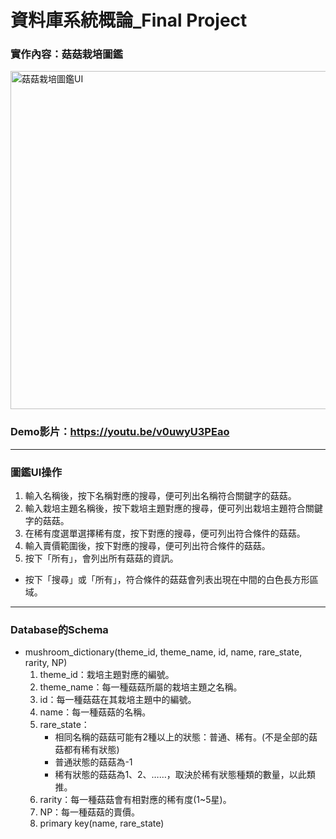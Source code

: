 # 資料庫系統概論_Final Project
### 實作內容：菇菇栽培圖鑑
<img width="1113" height="541" alt="菇菇栽培圖鑑UI" src="https://github.com/user-attachments/assets/5c32cbd1-aa65-4f2a-b279-aec059c8a30b" />

### Demo影片：https://youtu.be/v0uwyU3PEao

---

### 圖鑑UI操作
  1. 輸入名稱後，按下名稱對應的搜尋，便可列出名稱符合關鍵字的菇菇。
  2. 輸入栽培主題名稱後，按下栽培主題對應的搜尋，便可列出栽培主題符合關鍵字的菇菇。
  3. 在稀有度選單選擇稀有度，按下對應的搜尋，便可列出符合條件的菇菇。
  4. 輸入賣價範圍後，按下對應的搜尋，便可列出符合條件的菇菇。
  5. 按下「所有」，會列出所有菇菇的資訊。
* 按下「搜尋」或「所有」，符合條件的菇菇會列表出現在中間的白色長方形區域。

---

### Database的Schema
* mushroom_dictionary(theme_id, theme_name, id, name, rare_state, rarity, NP)
  1. theme_id：栽培主題對應的編號。
  2. theme_name：每一種菇菇所屬的栽培主題之名稱。
  3. id：每一種菇菇在其栽培主題中的編號。
  4. name：每一種菇菇的名稱。
  5. rare_state：
     * 相同名稱的菇菇可能有2種以上的狀態：普通、稀有。(不是全部的菇菇都有稀有狀態)
     * 普通狀態的菇菇為-1
     * 稀有狀態的菇菇為1、2、……，取決於稀有狀態種類的數量，以此類推。
  6. rarity：每一種菇菇會有相對應的稀有度(1~5星)。
  7. NP：每一種菇菇的賣價。
  8. primary key(name, rare_state)

